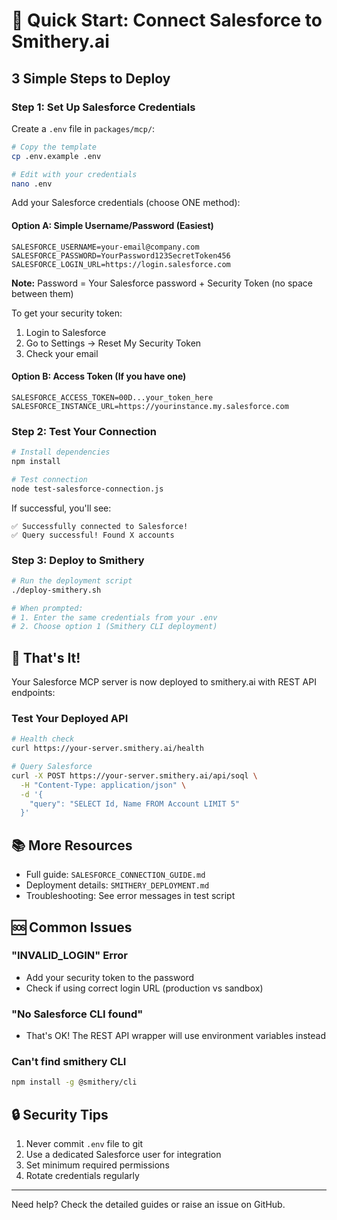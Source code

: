 # 🚀 Quick Start: Connect Salesforce to Smithery.ai

## 3 Simple Steps to Deploy

### Step 1: Set Up Salesforce Credentials

Create a `.env` file in `packages/mcp/`:

```bash
# Copy the template
cp .env.example .env

# Edit with your credentials
nano .env
```

Add your Salesforce credentials (choose ONE method):

#### Option A: Simple Username/Password (Easiest)
```env
SALESFORCE_USERNAME=your-email@company.com
SALESFORCE_PASSWORD=YourPassword123SecretToken456
SALESFORCE_LOGIN_URL=https://login.salesforce.com
```

**Note:** Password = Your Salesforce password + Security Token (no space between them)

To get your security token:
1. Login to Salesforce
2. Go to Settings → Reset My Security Token
3. Check your email

#### Option B: Access Token (If you have one)
```env
SALESFORCE_ACCESS_TOKEN=00D...your_token_here
SALESFORCE_INSTANCE_URL=https://yourinstance.my.salesforce.com
```

### Step 2: Test Your Connection

```bash
# Install dependencies
npm install

# Test connection
node test-salesforce-connection.js
```

If successful, you'll see:
```
✅ Successfully connected to Salesforce!
✅ Query successful! Found X accounts
```

### Step 3: Deploy to Smithery

```bash
# Run the deployment script
./deploy-smithery.sh

# When prompted:
# 1. Enter the same credentials from your .env
# 2. Choose option 1 (Smithery CLI deployment)
```

## 🎯 That's It!

Your Salesforce MCP server is now deployed to smithery.ai with REST API endpoints:

### Test Your Deployed API

```bash
# Health check
curl https://your-server.smithery.ai/health

# Query Salesforce
curl -X POST https://your-server.smithery.ai/api/soql \
  -H "Content-Type: application/json" \
  -d '{
    "query": "SELECT Id, Name FROM Account LIMIT 5"
  }'
```

## 📚 More Resources

- Full guide: `SALESFORCE_CONNECTION_GUIDE.md`
- Deployment details: `SMITHERY_DEPLOYMENT.md`
- Troubleshooting: See error messages in test script

## 🆘 Common Issues

### "INVALID_LOGIN" Error
- Add your security token to the password
- Check if using correct login URL (production vs sandbox)

### "No Salesforce CLI found"
- That's OK! The REST API wrapper will use environment variables instead

### Can't find smithery CLI
```bash
npm install -g @smithery/cli
```

## 🔒 Security Tips

1. Never commit `.env` file to git
2. Use a dedicated Salesforce user for integration
3. Set minimum required permissions
4. Rotate credentials regularly

---

Need help? Check the detailed guides or raise an issue on GitHub.
